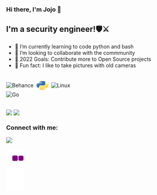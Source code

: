 ### Hi there, I'm Jojo 👋 

## I'm a security engineer!🛡️⚔️

- 📖 I’m currently learning to code python and bash
- 🤝 I’m looking to collaborate with the commmunity
- 🎯 2022 Goals: Contribute more to Open Source projects
- 📸 Fun fact: I like to take pictures with old cameras
 
<div style="display: inline_block"><br>
  <img align="center" alt="Behance" height="30" width="40" 
src="https://cdn.jsdelivr.net/gh/devicons/devicon/icons/bash/bash-original.svg" />
  <img align="center" alt="Python" height="30" width="40" 
src="https://raw.githubusercontent.com/devicons/devicon/master/icons/python/python-original.svg">
  <img align="center" alt="Linux" height="30" width="40" 
src="https://cdn.jsdelivr.net/gh/devicons/devicon/icons/linux/linux-original.svg" />
</div>
  <img align="center" alt="Go" height="30" width="40" 
src="https://go.dev/blog/go-brand/Go-Logo/SVG/Go-Logo_Blue.svgg" />
</div>

  ##
  
<img align="center" src="https://github-readme-stats.vercel.app/api?username=y0k41sec&show_icons=true&theme=tokyonight&include_all_commits=true&count_private=true" />
<img align="center" src=https://github-readme-stats.vercel.app/api/top-langs/?username=y0k41sec&layout=compact&langs_count=7&theme=tokyonight" />

### Connect with me:

<a href="https://www.linkedin.com/in/jonathan-n-2852b028/" target="_blank"><img src="https://img.shields.io/badge/-LinkedIn-%230077B5?style=for-the-badge&logo=linkedin&logoColor=white" target="_blank"></a> 


![snake gif](https://github.com/y0k41sec/y0k41sec/blob/output/github-contribution-grid-snake.gif)
